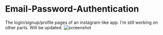 # Email-Password-Authentication
The login/signup/profile pages of an instagram-like app. I'm still working on other parts. Will be updated.
![screenshot](https://github.com/OoaLH/Email-Password-Authentication/blob/master/Screen%20Shot%202020-01-15%20at%209.08.46%20PM.png)
